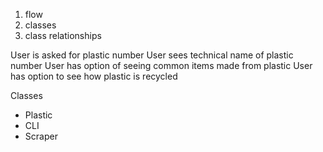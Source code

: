 1. flow
2. classes
  2. class relationships
  
User is asked for plastic number
User sees technical name of plastic number
User has option of seeing common items made from plastic
User has option to see how plastic is recycled

Classes
- Plastic
- CLI
- Scraper
